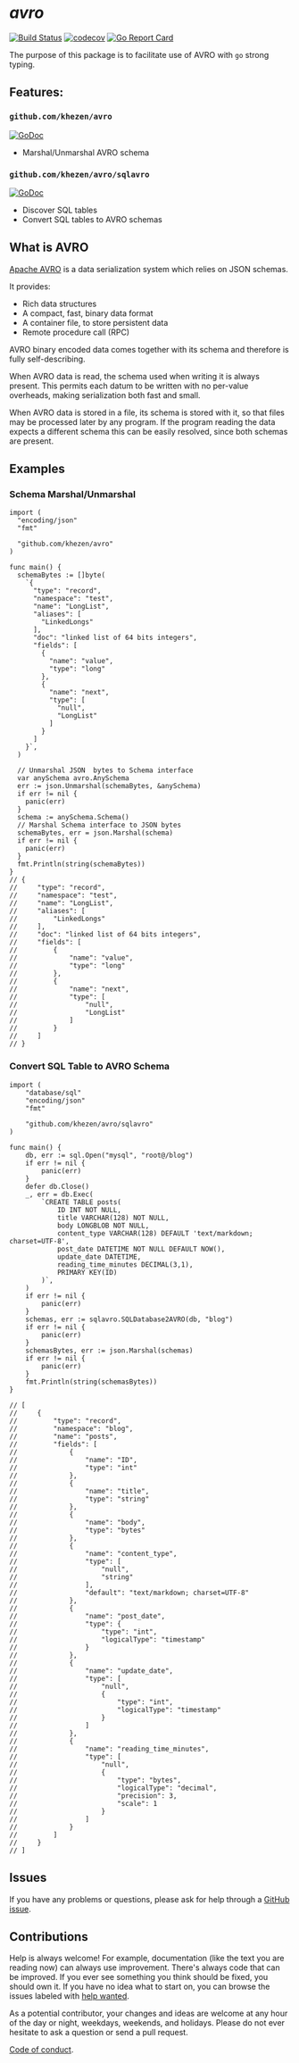 # *avro*

[![Build Status](http://img.shields.io/travis/khezen/avro.svg?style=flat-square)](https://travis-ci.org/khezen/avro) [![codecov](https://img.shields.io/codecov/c/github/khezen/avro/master.svg?style=flat-square)](https://codecov.io/gh/khezen/avro)
[![Go Report Card](https://goreportcard.com/badge/github.com/khezen/avro?style=flat-square)](https://goreportcard.com/report/github.com/khezen/avro)

The purpose of this package is to facilitate use of AVRO with `go` strong typing.

## Features:

### `github.com/khezen/avro`

[![GoDoc](https://img.shields.io/badge/go-documentation-blue.svg?style=flat-square)](https://godoc.org/github.com/khezen/avro)

* Marshal/Unmarshal AVRO schema

### `github.com/khezen/avro/sqlavro`

[![GoDoc](https://img.shields.io/badge/go-documentation-blue.svg?style=flat-square)](https://godoc.org/github.com/khezen/avro/sqlavro)

* Discover SQL tables 
* Convert SQL tables to AVRO schemas

## What is AVRO

[Apache AVRO](http://avro.apache.org/docs/current/spec.html) is a data serialization system which relies on JSON schemas.

It provides:

* Rich data structures
* A compact, fast, binary data format
* A container file, to store persistent data
* Remote procedure call (RPC)

AVRO binary encoded data comes together with its schema and therefore is fully self-describing.

When AVRO data is read, the schema used when writing it is always present. This permits each datum to be written with no per-value overheads, making serialization both fast and small.

When AVRO data is stored in a file, its schema is stored with it, so that files may be processed later by any program. If the program reading the data expects a different schema this can be easily resolved, since both schemas are present.

## Examples

### Schema Marshal/Unmarshal

```golang
import (
  "encoding/json"
  "fmt"

  "github.com/khezen/avro"
)

func main() {
  schemaBytes := []byte(
    `{
      "type": "record",
      "namespace": "test",
      "name": "LongList",
      "aliases": [
        "LinkedLongs"
      ],
      "doc": "linked list of 64 bits integers",
      "fields": [
        {
          "name": "value",
          "type": "long"
        },
        {
          "name": "next",
          "type": [
            "null",
            "LongList"
          ]
        }
      ]
    }`,
  )

  // Unmarshal JSON  bytes to Schema interface
  var anySchema avro.AnySchema
  err := json.Unmarshal(schemaBytes, &anySchema)
  if err != nil {
    panic(err)
  }
  schema := anySchema.Schema()  
  // Marshal Schema interface to JSON bytes
  schemaBytes, err = json.Marshal(schema)
  if err != nil {
    panic(err)
  }
  fmt.Println(string(schemaBytes))
}
// {
//     "type": "record",
//     "namespace": "test",
//     "name": "LongList",
//     "aliases": [
//         "LinkedLongs"
//     ],
//     "doc": "linked list of 64 bits integers",
//     "fields": [
//         {
//             "name": "value",
//             "type": "long"
//         },
//         {
//             "name": "next",
//             "type": [
//                 "null",
//                 "LongList"
//             ]
//         }
//     ]
// }
```

### Convert SQL Table to AVRO Schema

```golang
import (
	"database/sql"
	"encoding/json"
	"fmt"

	"github.com/khezen/avro/sqlavro"
)

func main() {
	db, err := sql.Open("mysql", "root@/blog")
	if err != nil {
		panic(err)
	}
	defer db.Close()
	_, err = db.Exec(
		`CREATE TABLE posts(
			ID INT NOT NULL,
			title VARCHAR(128) NOT NULL,
			body LONGBLOB NOT NULL,
			content_type VARCHAR(128) DEFAULT 'text/markdown; charset=UTF-8',
			post_date DATETIME NOT NULL DEFAULT NOW(),
			update_date DATETIME,
			reading_time_minutes DECIMAL(3,1),
			PRIMARY KEY(ID)
		)`,
	)
	if err != nil {
		panic(err)
	}
	schemas, err := sqlavro.SQLDatabase2AVRO(db, "blog")
	if err != nil {
		panic(err)
	}
	schemasBytes, err := json.Marshal(schemas)
	if err != nil {
		panic(err)
	}
	fmt.Println(string(schemasBytes))
}

// [
//     {
//         "type": "record",
//         "namespace": "blog",
//         "name": "posts",
//         "fields": [
//             {
//                 "name": "ID",
//                 "type": "int"
//             },
//             {
//                 "name": "title",
//                 "type": "string"
//             },
//             {
//                 "name": "body",
//                 "type": "bytes"
//             },
//             {
//                 "name": "content_type",
//                 "type": [
//                     "null",
//                     "string"
//                 ],
//                 "default": "text/markdown; charset=UTF-8"
//             },
//             {
//                 "name": "post_date",
//                 "type": {
//                     "type": "int",
//                     "logicalType": "timestamp"
//                 }
//             },
//             {
//                 "name": "update_date",
//                 "type": [
//                     "null",
//                     {
//                         "type": "int",
//                         "logicalType": "timestamp"
//                     }
//                 ]
//             },
//             {
//                 "name": "reading_time_minutes",
//                 "type": [
//                     "null",
//                     {
//                         "type": "bytes",
//                         "logicalType": "decimal",
//                         "precision": 3,
//                         "scale": 1
//                     }
//                 ]
//             }
//         ]
//     }
// ]
```

## Issues

If you have any problems or questions, please ask for help through a [GitHub issue](https://github.com/khezen/avro/issues).

## Contributions

Help is always welcome! For example, documentation (like the text you are reading now) can always use improvement. There's always code that can be improved. If you ever see something you think should be fixed, you should own it. If you have no idea what to start on, you can browse the issues labeled with [help wanted](https://github.com/khezen/avro/labels/help%20wanted).

As a potential contributor, your changes and ideas are welcome at any hour of the day or night, weekdays, weekends, and holidays. Please do not ever hesitate to ask a question or send a pull request.

[Code of conduct](https://github.com/khezen/avro/blob/master/CODE_OF_CONDUCT.md).
